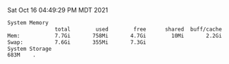 Sat Oct 16 04:49:29 PM MDT 2021
```bash
System Memory
               total        used        free      shared  buff/cache   available
Mem:           7.7Gi       758Mi       4.7Gi        10Mi       2.2Gi       6.6Gi
Swap:          7.6Gi       355Mi       7.3Gi
System Storage
683M	.
```
```bash

